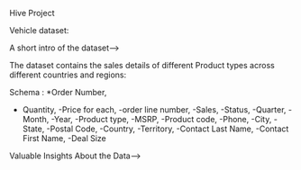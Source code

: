 Hive Project 

Vehicle dataset:

A short intro of the dataset-->

The dataset contains the sales details of different Product types across different countries and regions:

Schema :
*Order Number,
- Quantity,
-Price for each,
-order line number,
-Sales,
-Status,
-Quarter,
-Month,
-Year,
-Product type,
-MSRP,
-Product code,
-Phone,
-City,
-State,
-Postal Code,
-Country,
-Territory,
-Contact Last Name,
-Contact First Name,
-Deal Size

Valuable Insights About the Data-->
